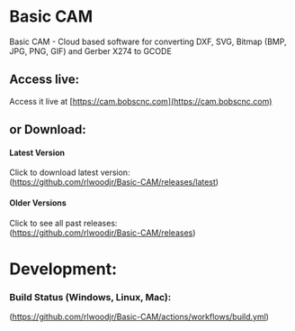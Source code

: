 # Basic CAM
Basic CAM - Cloud based software for converting DXF, SVG, Bitmap (BMP, JPG, PNG, GIF) and Gerber X274 to GCODE

## Access live:
Access it live at [https://cam.bobscnc.com](https://cam.bobscnc.com) 

## or Download:

#### Latest Version
Click to download latest version:  
(https://github.com/rlwoodjr/Basic-CAM/releases/latest)

#### Older Versions
Click to see all past releases:  
(https://github.com/rlwoodjr/Basic-CAM/releases)

# Development:

### Build Status (Windows, Linux, Mac):
(https://github.com/rlwoodjr/Basic-CAM/actions/workflows/build.yml)








